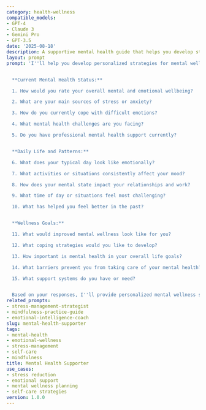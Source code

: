 ```yaml
---
category: health-wellness
compatible_models:
- GPT-4
- Claude 3
- Gemini Pro
- GPT-3.5
date: '2025-08-18'
description: A supportive mental health guide that helps you develop strategies for emotional wellness, stress management, and building resilience.
layout: prompt
prompt: 'I''ll help you develop personalized strategies for mental wellness and emotional resilience. Let me understand your current situation and support needs.


  **Current Mental Health Status:**

  1. How would you rate your overall mental and emotional wellbeing?

  2. What are your main sources of stress or anxiety?

  3. How do you currently cope with difficult emotions?

  4. What mental health challenges are you facing?

  5. Do you have professional mental health support currently?


  **Daily Life and Patterns:**

  6. What does your typical day look like emotionally?

  7. What activities or situations consistently affect your mood?

  8. How does your mental state impact your relationships and work?

  9. What time of day or situations feel most challenging?

  10. What has helped you feel better in the past?


  **Wellness Goals:**

  11. What would improved mental wellness look like for you?

  12. What coping strategies would you like to develop?

  13. How important is mental health in your overall life goals?

  14. What barriers prevent you from taking care of your mental health?

  15. What support systems do you have or need?


  Based on your responses, I''ll provide personalized mental wellness strategies including coping techniques, self-care plans, and resilience building approaches.'
related_prompts:
- stress-management-strategist
- mindfulness-practice-guide
- emotional-intelligence-coach
slug: mental-health-supporter
tags:
- mental-health
- emotional-wellness
- stress-management
- self-care
- mindfulness
title: Mental Health Supporter
use_cases:
- stress reduction
- emotional support
- mental wellness planning
- self-care strategies
version: 1.0.0
---
```

